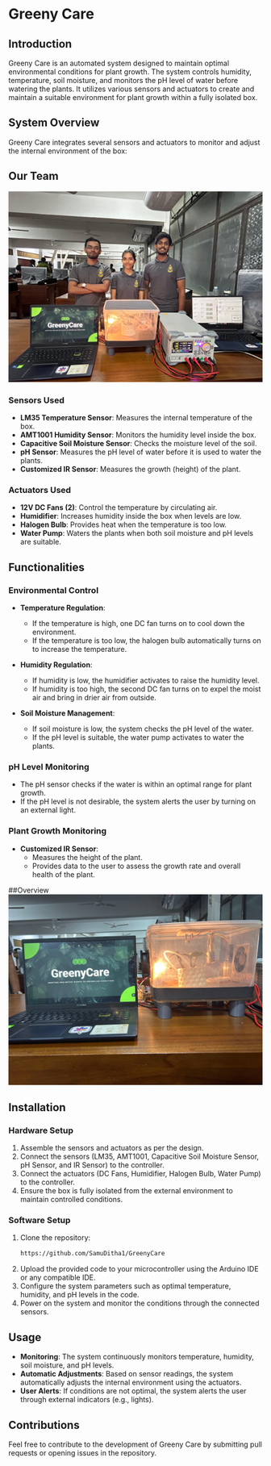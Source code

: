 # Greeny Care

## Introduction
Greeny Care is an automated system designed to maintain optimal environmental conditions for plant growth. The system controls humidity, temperature, soil moisture, and monitors the pH level of water before watering the plants. It utilizes various sensors and actuators to create and maintain a suitable environment for plant growth within a fully isolated box.

## System Overview
Greeny Care integrates several sensors and actuators to monitor and adjust the internal environment of the box:

## Our Team
![Our Team](pictures_of_project/pic_2.jpg)

### Sensors Used
- **LM35 Temperature Sensor**: Measures the internal temperature of the box.
- **AMT1001 Humidity Sensor**: Monitors the humidity level inside the box.
- **Capacitive Soil Moisture Sensor**: Checks the moisture level of the soil.
- **pH Sensor**: Measures the pH level of water before it is used to water the plants.
- **Customized IR Sensor**: Measures the growth (height) of the plant.

### Actuators Used
- **12V DC Fans (2)**: Control the temperature by circulating air.
- **Humidifier**: Increases humidity inside the box when levels are low.
- **Halogen Bulb**: Provides heat when the temperature is too low.
- **Water Pump**: Waters the plants when both soil moisture and pH levels are suitable.

## Functionalities

### Environmental Control
- **Temperature Regulation**:
  - If the temperature is high, one DC fan turns on to cool down the environment.
  - If the temperature is too low, the halogen bulb automatically turns on to increase the temperature.

- **Humidity Regulation**:
  - If humidity is low, the humidifier activates to raise the humidity level.
  - If humidity is too high, the second DC fan turns on to expel the moist air and bring in drier air from outside.

- **Soil Moisture Management**:
  - If soil moisture is low, the system checks the pH level of the water.
  - If the pH level is suitable, the water pump activates to water the plants.

### pH Level Monitoring
- The pH sensor checks if the water is within an optimal range for plant growth.
- If the pH level is not desirable, the system alerts the user by turning on an external light.

### Plant Growth Monitoring
- **Customized IR Sensor**: 
  - Measures the height of the plant.
  - Provides data to the user to assess the growth rate and overall health of the plant.
 
 ##Overview
![Our Team](pictures_of_project/pic_4.jpg)

## Installation

### Hardware Setup
1. Assemble the sensors and actuators as per the design.
2. Connect the sensors (LM35, AMT1001, Capacitive Soil Moisture Sensor, pH Sensor, and IR Sensor) to the controller.
3. Connect the actuators (DC Fans, Humidifier, Halogen Bulb, Water Pump) to the controller.
4. Ensure the box is fully isolated from the external environment to maintain controlled conditions.

### Software Setup
1. Clone the repository:
    ```sh
    https://github.com/SamuDitha1/GreenyCare
    ```
2. Upload the provided code to your microcontroller using the Arduino IDE or any compatible IDE.
3. Configure the system parameters such as optimal temperature, humidity, and pH levels in the code.
4. Power on the system and monitor the conditions through the connected sensors.

## Usage
- **Monitoring**: The system continuously monitors temperature, humidity, soil moisture, and pH levels.
- **Automatic Adjustments**: Based on sensor readings, the system automatically adjusts the internal environment using the actuators.
- **User Alerts**: If conditions are not optimal, the system alerts the user through external indicators (e.g., lights).

## Contributions
Feel free to contribute to the development of Greeny Care by submitting pull requests or opening issues in the repository.


